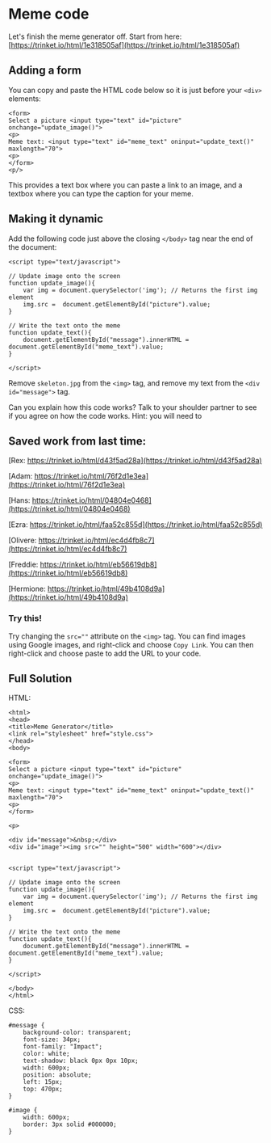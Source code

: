 # Meme code

Let's finish the meme generator off. Start from here: [https://trinket.io/html/1e318505af](https://trinket.io/html/1e318505af)

## Adding a form

You can copy and paste the HTML code below so it is just before your `<div>` elements:

```
<form>
Select a picture <input type="text" id="picture" onchange="update_image()">
<p>
Meme text: <input type="text" id="meme_text" oninput="update_text()" maxlength="70">
<p>
</form>
<p/>
```

This provides a text box where you can paste a link to an image, and a textbox where you can type the caption for your meme.

## Making it dynamic

Add the following code just above the closing `</body>` tag near the end of the document:

```
<script type="text/javascript">

// Update image onto the screen
function update_image(){
	var img = document.querySelector('img'); // Returns the first img element
	img.src =  document.getElementById("picture").value;
}

// Write the text onto the meme
function update_text(){
	document.getElementById("message").innerHTML = document.getElementById("meme_text").value;
}

</script>
```

Remove `skeleton.jpg` from the `<img>` tag, and remove my text from the `<div id="message">` tag.

Can you explain how this code works? Talk to your shoulder partner to see if you agree on how the code works. Hint: you will need to 

## Saved work from last time:



[Rex: https://trinket.io/html/d43f5ad28a](https://trinket.io/html/d43f5ad28a)

[Adam: https://trinket.io/html/76f2d1e3ea](https://trinket.io/html/76f2d1e3ea)

[Hans: https://trinket.io/html/04804e0468](https://trinket.io/html/04804e0468)

[Ezra: https://trinket.io/html/faa52c855d](https://trinket.io/html/faa52c855d)

[Olivere: https://trinket.io/html/ec4d4fb8c7](https://trinket.io/html/ec4d4fb8c7)

[Freddie: https://trinket.io/html/eb56619db8](https://trinket.io/html/eb56619db8)

[Hermione: https://trinket.io/html/49b4108d9a](https://trinket.io/html/49b4108d9a)


### Try this!

Try changing the `src=""` attribute on the `<img>` tag. You can find images using Google images, and right-click and choose `Copy Link`. You can then right-click and choose paste to add the URL
to your code.


## Full Solution

HTML:

```
<html>
<head>
<title>Meme Generator</title>
<link rel="stylesheet" href="style.css">
</head>
<body>

<form>
Select a picture <input type="text" id="picture" onchange="update_image()">
<p>
Meme text: <input type="text" id="meme_text" oninput="update_text()" maxlength="70">
<p>
</form>

<p>

<div id="message">&nbsp;</div>
<div id="image"><img src="" height="500" width="600"></div>


<script type="text/javascript">

// Update image onto the screen
function update_image(){
	var img = document.querySelector('img'); // Returns the first img element
	img.src =  document.getElementById("picture").value;
}

// Write the text onto the meme
function update_text(){
	document.getElementById("message").innerHTML = document.getElementById("meme_text").value;
}

</script>

</body>
</html>
```

CSS:

```
#message {
	background-color: transparent;
	font-size: 34px;
	font-family: "Impact";
	color: white;
	text-shadow: black 0px 0px 10px;
	width: 600px;
	position: absolute;
	left: 15px;
	top: 470px;
}

#image {
	width: 600px;
	border: 3px solid #000000;
}
```
